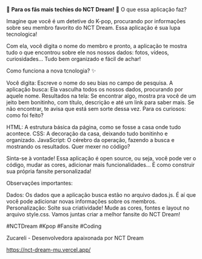 💚 **Para os fãs mais techies do NCT Dream!** 💚
O que essa aplicação faz?

Imagine que você é um detetive do K-pop, procurando por informações sobre seu membro favorito do NCT Dream. Essa aplicação é sua lupa tecnologica!

Com ela, você digita o nome do membro e pronto, a aplicação te mostra tudo o que encontrou sobre ele nos nossos dados: fotos, vídeos, curiosidades... Tudo bem organizado e fácil de achar!

Como funciona a nova tcnologia? ✨

Você digita: Escreve o nome do seu bias no campo de pesquisa.
A aplicação busca: Ela vasculha todos os nossos dados, procurando por aquele nome.
Resultados na tela: Se encontrar algo, mostra pra você de um jeito bem bonitinho, com título, descrição e até um link para saber mais. Se não encontrar, te avisa que está sem sorte dessa vez.
Para os curiosos: como foi feito?

HTML: A estrutura básica da página, como se fosse a casa onde tudo acontece.
CSS: A decoração da casa, deixando tudo bonitinho e organizado.
JavaScript: O cérebro da operação, fazendo a busca e mostrando os resultados.
Quer mexer no código?

Sinta-se à vontade! Essa aplicação é open source, ou seja, você pode ver o código, mudar as cores, adicionar mais funcionalidades... É como construir sua própria fansite personalizada!

Observações importantes:

Dados: Os dados que a aplicação busca estão no arquivo dados.js. É aí que você pode adicionar novas informações sobre os membros.
Personalização: Solte sua criatividade! Mude as cores, fontes e layout no arquivo style.css.
Vamos juntas criar a melhor fansite do NCT Dream!

#NCTDream #Kpop #Fansite #Coding

Zucareli - Desenvolvedora apaixonada por NCT Dream

https://nct-dream-mu.vercel.app/
